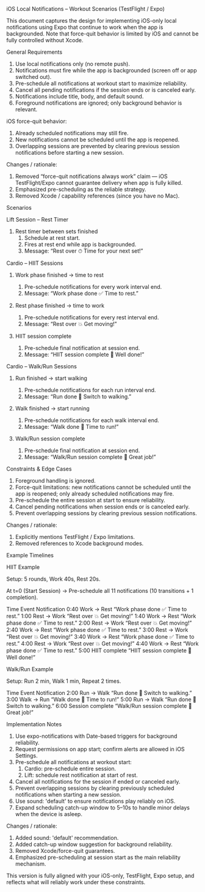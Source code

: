 
iOS Local Notifications – Workout Scenarios (TestFlight / Expo)

This document captures the design for implementing iOS-only local notifications using Expo that continue to work when the app is backgrounded. Note that force-quit behavior is limited by iOS and cannot be fully controlled without Xcode.


General Requirements

1. Use local notifications only (no remote push).
2. Notifications must fire while the app is backgrounded (screen off or app switched out).
3. Pre-schedule all notifications at workout start to maximize reliability.
4. Cancel all pending notifications if the session ends or is canceled early.
5. Notifications include title, body, and default sound.
6. Foreground notifications are ignored; only background behavior is relevant.


iOS force-quit behavior:

1. Already scheduled notifications may still fire.
2. New notifications cannot be scheduled until the app is reopened.
3. Overlapping sessions are prevented by clearing previous session notifications before starting a new session.


Changes / rationale:

1. Removed “force-quit notifications always work” claim — iOS TestFlight/Expo cannot guarantee delivery when app is fully killed.
2. Emphasized pre-scheduling as the reliable strategy.
3. Removed Xcode / capability references (since you have no Mac).

Scenarios


Lift Session – Rest Timer

1. Rest timer between sets finished
   1. Schedule at rest start.
   2. Fires at rest end while app is backgrounded.
   3. Message: “Rest over ⏱ Time for your next set!”


Cardio – HIIT Sessions

1. Work phase finished → time to rest
   1. Pre-schedule notifications for every work interval end.
   2. Message: “Work phase done ✅ Time to rest.”

2. Rest phase finished → time to work
   1. Pre-schedule notifications for every rest interval end.
   2. Message: “Rest over 💥 Get moving!”

3. HIIT session complete
   1. Pre-schedule final notification at session end.
   2. Message: “HIIT session complete 🎉 Well done!”


Cardio – Walk/Run Sessions

1. Run finished → start walking
   1. Pre-schedule notifications for each run interval end.
   2. Message: “Run done 🏃 Switch to walking.”

2. Walk finished → start running
   1. Pre-schedule notifications for each walk interval end.
   2. Message: “Walk done 🚶 Time to run!”

3. Walk/Run session complete
   1. Pre-schedule final notification at session end.
   2. Message: “Walk/Run session complete 🎉 Great job!”


Constraints & Edge Cases

1. Foreground handling is ignored.
2. Force-quit limitations: new notifications cannot be scheduled until the app is reopened; only already scheduled notifications may fire.
3. Pre-schedule the entire session at start to ensure reliability.
4. Cancel pending notifications when session ends or is canceled early.
5. Prevent overlapping sessions by clearing previous session notifications.


Changes / rationale:

1. Explicitly mentions TestFlight / Expo limitations.
2. Removed references to Xcode background modes.

Example Timelines

HIIT Example

Setup: 5 rounds, Work 40s, Rest 20s.

At t=0 (Start Session) → Pre-schedule all 11 notifications (10 transitions + 1 completion).

Time	Event	Notification
0:40	Work → Rest	“Work phase done ✅ Time to rest.”
1:00	Rest → Work	“Rest over 💥 Get moving!”
1:40	Work → Rest	“Work phase done ✅ Time to rest.”
2:00	Rest → Work	“Rest over 💥 Get moving!”
2:40	Work → Rest	“Work phase done ✅ Time to rest.”
3:00	Rest → Work	“Rest over 💥 Get moving!”
3:40	Work → Rest	“Work phase done ✅ Time to rest.”
4:00	Rest → Work	“Rest over 💥 Get moving!”
4:40	Work → Rest	“Work phase done ✅ Time to rest.”
5:00	HIIT complete	“HIIT session complete 🎉 Well done!”

Walk/Run Example

Setup: Run 2 min, Walk 1 min, Repeat 2 times.

Time	Event	Notification
2:00	Run → Walk	“Run done 🏃 Switch to walking.”
3:00	Walk → Run	“Walk done 🚶 Time to run!”
5:00	Run → Walk	“Run done 🏃 Switch to walking.”
6:00	Session complete	“Walk/Run session complete 🎉 Great job!”


Implementation Notes

1. Use expo-notifications with Date-based triggers for background reliability.
2. Request permissions on app start; confirm alerts are allowed in iOS Settings.
3. Pre-schedule all notifications at workout start:
   1. Cardio: pre-schedule entire session.
   2. Lift: schedule rest notification at start of rest.
4. Cancel all notifications for the session if ended or canceled early.
5. Prevent overlapping sessions by clearing previously scheduled notifications when starting a new session.
6. Use sound: 'default' to ensure notifications play reliably on iOS.
7. Expand scheduling catch-up window to 5–10s to handle minor delays when the device is asleep.


Changes / rationale:

1. Added sound: 'default' recommendation.
2. Added catch-up window suggestion for background reliability.
3. Removed Xcode/force-quit guarantees.
4. Emphasized pre-scheduling at session start as the main reliability mechanism.

This version is fully aligned with your iOS-only, TestFlight, Expo setup, and reflects what will reliably work under these constraints.
